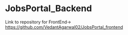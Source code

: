# JobsPortal_Backend

Link to repository for FrontEnd-> 
https://github.com/VedantAgarwal02/JobsPortal_frontend
